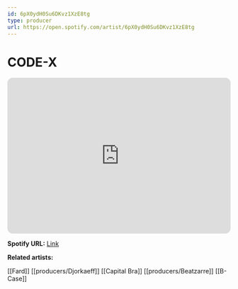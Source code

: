 ```yaml
---
id: 6pX0ydH0Su6DKvz1XzE8tg
type: producer
url: https://open.spotify.com/artist/6pX0ydH0Su6DKvz1XzE8tg
---
```

# CODE-X

<iframe style="border-radius:12px" src="https://open.spotify.com/embed/artist/6pX0ydH0Su6DKvz1XzE8tg" width="100%" height="352" frameBorder="0" allowfullscreen="" allow="autoplay; clipboard-write; encrypted-media; fullscreen; picture-in-picture" loading="lazy"></iframe>

**Spotify URL:** [Link](https://open.spotify.com/artist/6pX0ydH0Su6DKvz1XzE8tg)

**Related artists:**

[[Fard]]
[[producers/Djorkaeff]]
[[Capital Bra]]
[[producers/Beatzarre]]
[[B-Case]]
